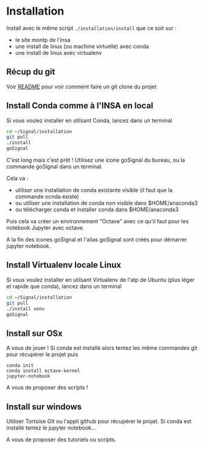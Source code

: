# Installation

Install avec le même script ``./installation/install`` que ce soit sur :
   * le site montp de l'insa
   * une install de linux (ou machine virtuelle) avec conda
   * une install de linux avec virtualenv

## Récup du git
Voir [README](../README.md "README du Github") pour voir comment faire un git clone du projet
	
## Install Conda comme à l'INSA en local

Si vous voulez installer en utilsant Conda, lancez dans un terminal

```bash   
cd ~/Signal/installation
git pull
./install
goSignal
```
C'est long mais c'est prêt !
Utilisez une icone goSignal du bureau, ou la commande goSignal dans un terminal.

Cela va :

  * utiliser une installation de conda existante visible (il faut que la commande ocnda existe)
  * ou utiliser une installation de conda non visible dans $HOME/anaconda3
  * ou télécharger conda et installer conda dans $HOME/anaconda3

Puis cela va créer un environnement "Octave" avec ce qu'il faut pour les notebook Jupyter avec octave. 

A la fin des icones goSignal et l'alias goSignal sont créés pour démarrer jupyter notebook.

## Install Virtualenv locale Linux

Si vous voulez installer en utilsant Virtualenv de l'atp de Ubuntu (plus léger et rapide que conda), lancez dans un terminal

```bash
cd ~/Signal/installation
git pull
./install venv
goSignal
```
## Install sur OSx
 A vous de jouer !
 Si conda est installé alors tentez les même commandes git pour récupérer le projet puis 


    conda init
    conda install octave-kernel
    jupyter-notebook

A vous de proposer des scripts !

## Install sur windows
 Utiliser Tortoise GIt ou l'appli github pour récupérer le projet.
 Si conda est installé tentez le jupyter notebook...

A vous de proposer des tutoriels ou scripts.
